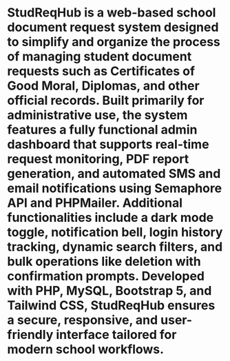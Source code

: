 # StudReqHub is a web-based school document request system designed to simplify and organize the process of managing student document requests such as Certificates of Good Moral, Diplomas, and other official records. Built primarily for administrative use, the system features a fully functional admin dashboard that supports real-time request monitoring, PDF report generation, and automated SMS and email notifications using Semaphore API and PHPMailer. Additional functionalities include a dark mode toggle, notification bell, login history tracking, dynamic search filters, and bulk operations like deletion with confirmation prompts. Developed with PHP, MySQL, Bootstrap 5, and Tailwind CSS, StudReqHub ensures a secure, responsive, and user-friendly interface tailored for modern school workflows.

